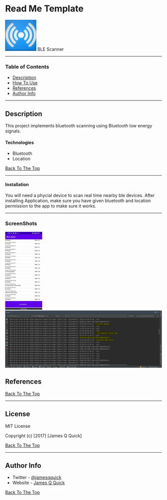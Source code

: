 # Read Me Template

![Project Image](BleScanner.jpg)
BLE Scanner

---

### Table of Contents

- [Description](#description)
- [How To Use](#how-to-use)
- [References](#references)
- [Author Info](#author-info)

---

## Description

This project implements bluetooth scanning using Bluetooth low energy signals.

#### Technologies

- Bluetooth
- Location

[Back To The Top](#read-me-template)

---

#### Installation
You will need a phycial device to scan real time nearby ble devices. After installing Application, make sure you have given bluetooth and location permission to the app to make sure it works.

---

### ScreenShots
![Scanning](Scan.jpg)
![UUID](UUID.PNG)

## References
[Back To The Top](#read-me-template)

---

## License

MIT License

Copyright (c) [2017] [James Q Quick]



[Back To The Top](#read-me-template)

---

## Author Info

- Twitter - [@jamesqquick](https://twitter.com/jamesqquick)
- Website - [James Q Quick](https://jamesqquick.com)

[Back To The Top](#read-me-template)
